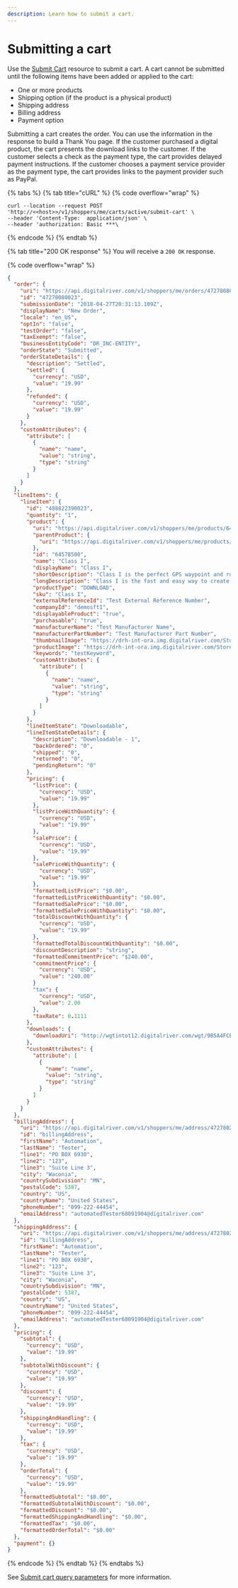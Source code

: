 ```yaml
---
description: Learn how to submit a cart.
---
```


# Submitting a cart

Use the [Submit Cart](https://www.digitalriver.com/docs/commerce-api-reference/#tag/Submit-Cart) resource to submit a cart. A cart cannot be submitted until the following items have been added or applied to the cart:

* One or more products
* Shipping option (if the product is a physical product)
* Shipping address
* Billing address
* Payment option

Submitting a cart creates the order. You can use the information in the response to build a Thank You page. If the customer purchased a digital product, the cart presents the download links to the customer. If the customer selects a check as the payment type, the cart provides delayed payment instructions. If the customer chooses a payment service provider as the payment type, the cart provides links to the payment provider such as PayPal.

{% tabs %}
{% tab title="cURL" %}
{% code overflow="wrap" %}
```http
curl --location --request POST 'http://<<host>>/v1/shoppers/me/carts/active/submit-cart' \
--header 'Content-Type:  application/json' \
--header 'authorization: Basic ***\
```
{% endcode %}
{% endtab %}

{% tab title="200 OK response" %}
You will receive a `200 OK` response.

{% code overflow="wrap" %}
```json
{
  "order": {
    "uri": "https://api.digitalriver.com/v1/shoppers/me/orders/47278080023",
    "id": "47278080023",
    "submissionDate": "2018-04-27T20:31:13.109Z",
    "displayName": "New Order",
    "locale": "en_US",
    "optIn": "false",
    "testOrder": "false",
    "taxExempt": "false",
    "businessEntityCode": "DR_INC-ENTITY",
    "orderState": "Submitted",
    "orderStateDetails": {
      "description": "Settled",
      "settled": {
        "currency": "USD",
        "value": "19.99"
      },
      "refunded": {
        "currency": "USD",
        "value": "19.99"
      }
    },
    "customAttributes": {
      "attribute": [
        {
          "name": "name",
          "value": "string",
          "type": "string"
        }
      ]
    }
  },
  "lineItems": {
    "lineItem": {
      "id": "488822390023",
      "quantity": "1",
      "product": {
        "uri": "https://api.digitalriver.com/v1/shoppers/me/products/64578500",
        "parentProduct": {
          "uri": "https://api.digitalriver.com/v1/shoppers/me/products/64358200"
        },
        "id": "64578500",
        "name": "Class I",
        "displayName": "Class I",
        "shortDescription": "Class I is the perfect GPS waypoint and route manager for the beginning or occasional GPS user.",
        "longDescription": "Class I is the fast and easy way to create, edit, and transfer waypoints and routes between your computer and your Garmin, Magellan, or Lowrance GPS. Using Class I, you can manage all of your waypoints and routes, and display them in lists sorted by name, elevation, or distance. Class I connects your GPS to the best mapping and information sites on the Internet, giving you one-click access to street and topo maps, aerial photos, weather forecasts, and nearby attractions.",
        "productType": "DOWNLOAD",
        "sku": "Class I",
        "externalReferenceId": "Test External Reference Number",
        "companyId": "demosft1",
        "displayableProduct": "true",
        "purchasable": "true",
        "manufacturerName": "Test Manufacturer Name",
        "manufacturerPartNumber": "Test Manufacturer Part Number",
        "thumbnailImage": "https://drh-int-ora.img.digitalriver.com/Storefront/Company/demosft1/images/product/thumbnail/classIThumb.jpg",
        "productImage": "https://drh-int-ora.img.digitalriver.com/Storefront/Company/demosft1/images/product/detail/classIBox.jpg",
        "keywords": "testKeyword",
        "customAttributes": {
          "attribute": [
            {
              "name": "name",
              "value": "string",
              "type": "string"
            }
          ]
        }
      },
      "lineItemState": "Downloadable",
      "lineItemStateDetails": {
        "description": "Downloadable - 1",
        "backOrdered": "0",
        "shipped": "0",
        "returned": "0",
        "pendingReturn": "0"
      },
      "pricing": {
        "listPrice": {
          "currency": "USD",
          "value": "19.99"
        },
        "listPriceWithQuantity": {
          "currency": "USD",
          "value": "19.99"
        },
        "salePrice": {
          "currency": "USD",
          "value": "19.99"
        },
        "salePriceWithQuantity": {
          "currency": "USD",
          "value": "19.99"
        },
        "formattedListPrice": "$0.00",
        "formattedListPriceWithQuantity": "$0.00",
        "formattedSalePrice": "$0.00",
        "formattedSalePriceWithQuantity": "$0.00",
        "totalDiscountWithQuantity": {
          "currency": "USD",
          "value": "19.99"
        },
        "formattedTotalDiscountWithQuantity": "$0.00",
        "discountDescription": "string",
        "formattedCommitmentPrice": "$240.00",
        "commitmentPrice": {
          "currency": "USD",
          "value": "240.00"
        }
        "tax": {
          "currency": "USD",
          "value": 2.00
        },
        "taxRate": 0.1111        
      },
      "downloads": {
        "downloadUri": "http://wgtintot12.digitalriver.com/wgt/9B5A4FCEF11DA80C/171F14235882A3D3E56B5723F9D46513279A35381E6ECCFA38DC305C96D769173E906E98A04A2B5B3CFFB85C93D810E7B365B18617EBAE4682F5E46FAD1C55CE291C52E8142F3D624C7461A8833978160451C577DBEF2976/demosft1/WaterLilies.jpg"
      },
      "customAttributes": {
        "attribute": [
          {
            "name": "name",
            "value": "string",
            "type": "string"
          }
        ]
      }
    }
  },
  "billingAddress": {
    "uri": "https://api.digitalriver.com/v1/shoppers/me/address/47278020023",
    "id": "billingAddress",
    "firstName": "Automation",
    "lastName": "Tester",
    "line1": "PO BOX 6930",
    "line2": "123",
    "line3": "Suite Line 3",
    "city": "Waconia",
    "countrySubdivision": "MN",
    "postalCode": 5387,
    "country": "US",
    "countryName": "United States",
    "phoneNumber": "099-222-44454",
    "emailAddress": "automatedTester68091904@digitalriver.com"
  },
  "shippingAddress": {
    "uri": "https://api.digitalriver.com/v1/shoppers/me/address/47278020023",
    "id": "billingAddress",
    "firstName": "Automation",
    "lastName": "Tester",
    "line1": "PO BOX 6930",
    "line2": "123",
    "line3": "Suite Line 3",
    "city": "Waconia",
    "countrySubdivision": "MN",
    "postalCode": 5387,
    "country": "US",
    "countryName": "United States",
    "phoneNumber": "099-222-44454",
    "emailAddress": "automatedTester68091904@digitalriver.com"
  },
  "pricing": {
    "subtotal": {
      "currency": "USD",
      "value": "19.99"
    },
    "subtotalWithDiscount": {
      "currency": "USD",
      "value": "19.99"
    },
    "discount": {
      "currency": "USD",
      "value": "19.99"
    },
    "shippingAndHandling": {
      "currency": "USD",
      "value": "19.99"
    },
    "tax": {
      "currency": "USD",
      "value": "19.99"
    },
    "orderTotal": {
      "currency": "USD",
      "value": "19.99"
    },
    "formattedSubtotal": "$0.00",
    "formattedSubtotalWithDiscount": "$0.00",
    "formattedDiscount": "$0.00",
    "formattedShippingAndHandling": "$0.00",
    "formattedTax": "$0.00",
    "formattedOrderTotal": "$0.00"
  },
  "payment": {}
}
```
{% endcode %}
{% endtab %}
{% endtabs %}

See [Submit cart query parameters](../../../general-resources/shopper-apis-reference/submit-cart.md#submit-cart-query-parameters) for more information.
